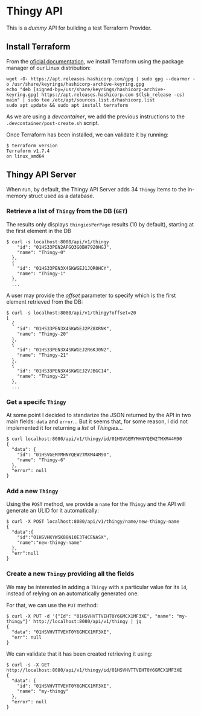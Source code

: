 # Thingy API

This is a *dummy* API for building a test Terraform Provider.

## Install Terraform

From the [oficial documentation](https://developer.hashicorp.com/terraform/install), we install Terraform using the package manager of our Linux distribution:

```console
wget -O- https://apt.releases.hashicorp.com/gpg | sudo gpg --dearmor -o /usr/share/keyrings/hashicorp-archive-keyring.gpg
echo "deb [signed-by=/usr/share/keyrings/hashicorp-archive-keyring.gpg] https://apt.releases.hashicorp.com $(lsb_release -cs) main" | sudo tee /etc/apt/sources.list.d/hashicorp.list
sudo apt update && sudo apt install terraform
```

As we are using a *devcontainer*, we add the previous instructions to the `.devcontainer/post-create.sh` script.

Once Terraform has been installed, we can validate it by running:

```console
$ terraform version
Terraform v1.7.4
on linux_amd64
```

## Thingy API Server

When run, by default, the Thingy API Server adds 34 `Thingy` items to the in-memory struct used as a database.

### Retrieve a list of `Thingy` from the DB (`GET`)

The results only displays `thingiesPerPage` results (10 by default), starting at the first element in the DB

```console
$ curl -s localhost:8080/api/v1/thingy
    "id": "01HS33PEN2AFGQ3G0BH7920HGJ",
    "name": "Thingy-0"
  },
  {
    "id": "01HS33PEN3X4SKWGEJ1JQR0HCY",
    "name": "Thingy-1"
  },
  ...
```

A user may provide the *offset* parameter to specify which is the first element retrieved from the DB:

```console
$ curl -s localhost:8080/api/v1/thingy?offset=20
[
  {
    "id": "01HS33PEN3X4SKWGEJ2PZ8XRNK",
    "name": "Thingy-20"
  },
  {
    "id": "01HS33PEN3X4SKWGEJ2R6KJ0N2",
    "name": "Thingy-21"
  },
  {
    "id": "01HS33PEN3X4SKWGEJ2VJBGC14",
    "name": "Thingy-22"
  },
  ...
```

### Get a specifc `Thingy`

At some point I decided to standarize the JSON returned by the API in two main fields: `data` and `error`... But it seems that, for some reason, I did not implemented it for returning a *list* of *Thingies*...

```console
$ curl localhost:8080/api/v1/thingy/id/01HSVGEMYMHNYQEW2TMXM44M90
{
  "data": {
    "id": "01HSVGEMYMHNYQEW2TMXM44M90",
    "name": "Thingy-6"
  },
  "error": null
}
```

### Add a new `Thingy`

Using the `POST` method, we provide a `name` for the `Thingy` and the API will generate an ULID for it automatically:

```console
$ curl -X POST localhost:8080/api/v1/thingy/name/new-thingy-name
{
  "data":{
    "id":"01HSVHKYW5K88N10E3T4CENASX",
    "name":"new-thingy-name"
  },
  "err":null
}
```

### Create a new `Thingy` providing all the fields

We may be interested in adding a `Thingy` with a particular value for its `Id`, instead of relying on an automatically generated one.

For that, we can use the `PUT` method:

```console
$ curl -X PUT -d '{"Id": "01HSVHVTTVEHT0Y6GMCX1MF3XE", "name": "my-thingy"}' http://localhost:8080/api/v1/thingy | jq
{
  "data": "01HSVHVTTVEHT0Y6GMCX1MF3XE",
  "err": null
}
```

We can validate that it has been created retrieving it using:

```console
$ curl -s -X GET http://localhost:8080/api/v1/thingy/id/01HSVHVTTVEHT0Y6GMCX1MF3XE
{
  "data": {
    "id": "01HSVHVTTVEHT0Y6GMCX1MF3XE",
    "name": "my-thingy"
  },
  "error": null
}
```
